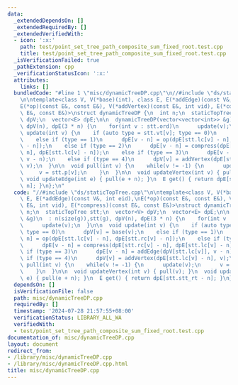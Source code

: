 ```yaml
---
data:
  _extendedDependsOn: []
  _extendedRequiredBy: []
  _extendedVerifiedWith:
  - icon: ':x:'
    path: test/point_set_tree_path_composite_sum_fixed_root.test.cpp
    title: test/point_set_tree_path_composite_sum_fixed_root.test.cpp
  _isVerificationFailed: true
  _pathExtension: cpp
  _verificationStatusIcon: ':x:'
  attributes:
    links: []
  bundledCode: "#line 1 \"misc/dynamicTreeDP.cpp\"\n//#include \"ds/staticTopTree.cpp\"\
    \n\ntemplate<class V, V(*base)(int), class E, E(*addEdge)(const V&, int eid),\n\
    E(*op)(const E&, const E&), V(*addVertex)(const E&, int vid), E(*compress)(const\
    \ E&, const E&)>\nstruct dynamicTreeDP {\n  int n;\n  staticTopTree stt;\n  vector<V>\
    \ dpV;\n  vector<E> dpE;\n\n  dynamicTreeDP(vector<vector<int>> &g)\n  : n(size(g)),stt(g),\
    \ dpV(n), dpE(3 * n) {\n    for(int v : stt.ord)\n      update(v);\n  }\n\n  void\
    \ update(int v) {\n    if (auto type = stt.vt[v]; type == 0)\n      dpV[v] = base(v);\n\
    \    else if (type == 1)\n      dpE[v - n] = op(dpE[stt.lc[v] - n], dpE[stt.rc[v]\
    \ - n]);\n    else if (type == 2)\n      dpE[v - n] = compress(dpE[stt.rc[v] -\
    \ n], dpE[stt.lc[v] - n]);\n    else if (type == 3)\n      dpE[v - n] = addEdge(dpV[stt.lc[v]],\
    \ v - n);\n    else if (type == 4)\n      dpV[v] = addVertex(dpE[stt.lc[v] - n],\
    \ v);\n  }\n\n  void pull(int v) {\n    while(v != -1) {\n      update(v);\n \
    \     v = stt.p[v];\n    }\n  }\n\n  void updateVertex(int v) { pull(v); }\n \
    \ void updateEdge(int e) { pull(e + n); }\n  E get() { return dpE[stt.stt_rt -\
    \ n]; }\n};\n"
  code: "//#include \"ds/staticTopTree.cpp\"\n\ntemplate<class V, V(*base)(int), class\
    \ E, E(*addEdge)(const V&, int eid),\nE(*op)(const E&, const E&), V(*addVertex)(const\
    \ E&, int vid), E(*compress)(const E&, const E&)>\nstruct dynamicTreeDP {\n  int\
    \ n;\n  staticTopTree stt;\n  vector<V> dpV;\n  vector<E> dpE;\n\n  dynamicTreeDP(vector<vector<int>>\
    \ &g)\n  : n(size(g)),stt(g), dpV(n), dpE(3 * n) {\n    for(int v : stt.ord)\n\
    \      update(v);\n  }\n\n  void update(int v) {\n    if (auto type = stt.vt[v];\
    \ type == 0)\n      dpV[v] = base(v);\n    else if (type == 1)\n      dpE[v -\
    \ n] = op(dpE[stt.lc[v] - n], dpE[stt.rc[v] - n]);\n    else if (type == 2)\n\
    \      dpE[v - n] = compress(dpE[stt.rc[v] - n], dpE[stt.lc[v] - n]);\n    else\
    \ if (type == 3)\n      dpE[v - n] = addEdge(dpV[stt.lc[v]], v - n);\n    else\
    \ if (type == 4)\n      dpV[v] = addVertex(dpE[stt.lc[v] - n], v);\n  }\n\n  void\
    \ pull(int v) {\n    while(v != -1) {\n      update(v);\n      v = stt.p[v];\n\
    \    }\n  }\n\n  void updateVertex(int v) { pull(v); }\n  void updateEdge(int\
    \ e) { pull(e + n); }\n  E get() { return dpE[stt.stt_rt - n]; }\n};\n"
  dependsOn: []
  isVerificationFile: false
  path: misc/dynamicTreeDP.cpp
  requiredBy: []
  timestamp: '2024-07-28 21:57:55+08:00'
  verificationStatus: LIBRARY_ALL_WA
  verifiedWith:
  - test/point_set_tree_path_composite_sum_fixed_root.test.cpp
documentation_of: misc/dynamicTreeDP.cpp
layout: document
redirect_from:
- /library/misc/dynamicTreeDP.cpp
- /library/misc/dynamicTreeDP.cpp.html
title: misc/dynamicTreeDP.cpp
---
```

